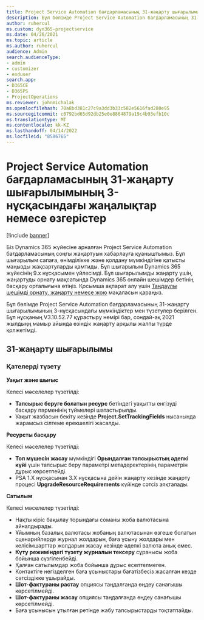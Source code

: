 ```yaml
---
title: Project Service Automation бағдарламасының 31-жаңарту шығарылымының 3-нұсқасындағы жаңалықтар немесе өзгерістер
description: Бұл бөлімде Project Service Automation бағдарламасының 31-ші жаңарту шығарылымының 3 нұсқасындағы қолжетімді мүмкіндіктер мен түзетулер берілген.
author: ruhercul
ms.custom: dyn365-projectservice
ms.date: 04/26/2021
ms.topic: article
ms.author: ruhercul
audience: Admin
search.audienceType:
- admin
- customizer
- enduser
search.app:
- D365CE
- D365PS
- ProjectOperations
ms.reviewer: johnmichalak
ms.openlocfilehash: 70a8bd381c27c9a3dd3b33c582e5616fad280e95
ms.sourcegitcommit: c0792bd65d92db25e0e8864879a19c4b93efb10c
ms.translationtype: MT
ms.contentlocale: kk-KZ
ms.lasthandoff: 04/14/2022
ms.locfileid: "8586765"
---
```

# <a name="whats-new-or-changed-in-project-service-automation-update-release-31-v3"></a>Project Service Automation бағдарламасының 31-жаңарту шығарылымының 3-нұсқасындағы жаңалықтар немесе өзгерістер

[!include [banner](../includes/psa-now-project-operations.md)]

Біз Dynamics 365 жүйесіне арналған Project Service Automation бағдарламасының соңғы жаңартуын хабарлауға қуаныштымыз. Бұл шығарылым сапаға, өнімділікке және қолдану мүмкіндігіне қатысты маңызды жақсартуларды қамтиды. Бұл шығарылым Dynamics 365 жүйесінің 9.x нұсқасымен үйлесімді. Бұл шығарылымды жаңарту үшін, жаңартуды орнату мақсатында Dynamics 365 онлайн шешімдер бетінің басқару орталығына өтіңіз. Қосымша ақпарат алу үшін [Таңдаулы шешімді орнату, жаңарту немесе жою](/power-platform/admin/install-remove-preferred-solution) мақаласын қараңыз.

Бұл бөлімде Project Service Automation бағдарламасының 31-жаңарту шығарылымының 3-нұсқасындағы мүмкіндіктер мен түзетулер берілген. Бұл нұсқаның V3.10.52.77 құрастыру нөмірі бар, сондай-ақ 2021 жылдыңң мамыр айында өзіндік жаңарту арқылы жалпы түрде қолжетімді.

## <a name="update-release-31"></a>31-жаңарту шығарылымы

### <a name="bug-fixes"></a>Қателерді түзету

**Уақыт және шығыс**

Келесі мәселелер түзетілді:

- **Тапсырыс беруге болатын ресурс** бетіндегі уақытты енгізуді басқару пәрменінің түймелері шатастырылды.
- Уақыт жазбасын бекіту кезінде **Project.SetTrackingFields** нысанында жарамсыз сілтеме ерекшелігі жасалды.

**Ресурсты басқару**

Келесі мәселелер түзетілді:

- **Топ мүшесін жасау** мүмкіндігі **Орындалған тапсырыстың әдепкі күйі** үшін тапсырыс беру параметрі метадеректерінің параметрін дұрыс көрсетпейді.
- PSA 1.X нұсқасынан 3.X нұсқасына дейін жаңарту кезінде жаңарту процесі **UpgradeResourceRequirements** күйінде сәтсіз аяқталады.


**Сатылым**

Келесі мәселелер түзетілді:

- Нақты кіріс бақылау торындағы соманы жоба валютасына айналдырады.
- Ұйымның базалық валютасы жобаның валютасынан өзгеше болатын сценарийлерде журнал жолдарын, баға ұсыну жолдары мен келісімшарттар жолдарын жасау кезінде әдепкі валюта анық емес.
- **Күту режиміндегі түзету журналын тексеру** сұранысы жоба бойынша сүзгіленбейді.
- Қалған сатылымдар жоба бойынша дұрыс есептелмеген.
- Контактіге негізделген баға ұсыныстары бағатізбесіз жасалған кезде сәтсіздікке ұшырайды.
- **Шот-фактураны растау** опциясы таңдалғанда өңдеу санағышы көрсетілмейді.
- **Шот-фактураны жасау** опциясы таңдалғанда өңдеу санағышы көрсетілмейді.
- Баға ұсынысын ұтылған ретінде жабу тапсырыстарды тоқтатпайды.







